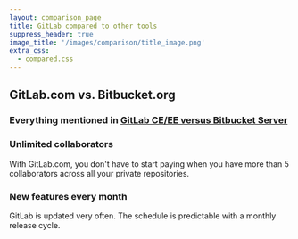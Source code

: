 ```yaml
---
layout: comparison_page
title: GitLab compared to other tools
suppress_header: true
image_title: '/images/comparison/title_image.png'
extra_css:
  - compared.css
---
```


## GitLab.com vs. Bitbucket.org

### Everything mentioned in <a href='/comparison/gitlab-ce-ee-vs-bitbucket-server.html'>GitLab CE/EE versus Bitbucket Server</a>

### Unlimited collaborators
With GitLab.com, you don't have to start paying when you have more than 5 collaborators across all your private repositories.

### New features every month
GitLab is updated very often. The schedule is predictable with a monthly release
cycle.
